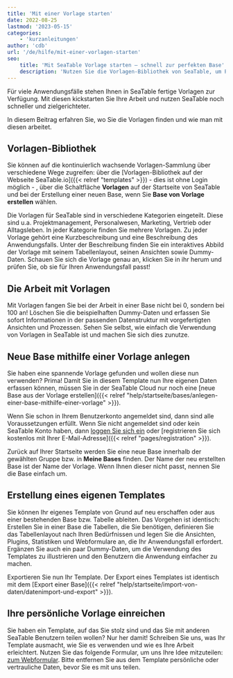 ```yaml
---
title: 'Mit einer Vorlage starten'
date: 2022-08-25
lastmod: '2023-05-15'
categories:
    - 'kurzanleitungen'
author: 'cdb'
url: '/de/hilfe/mit-einer-vorlagen-starten'
seo:
    title: 'Mit SeaTable Vorlage starten – schnell zur perfekten Base'
    description: 'Nutzen Sie die Vorlagen-Bibliothek von SeaTable, um Projekte schneller zu beginnen: passende Templates, eigene Templates anlegen und Tipps zur Anwendung.'
---
```


Für viele Anwendungsfälle stehen Ihnen in SeaTable fertige Vorlagen zur Verfügung. Mit diesen kickstarten Sie Ihre Arbeit und nutzen SeaTable noch schneller und zielgerichteter.

In diesem Beitrag erfahren Sie, wo Sie die Vorlagen finden und wie man mit diesen arbeitet.

## Vorlagen-Bibliothek

Sie können auf die kontinuierlich wachsende Vorlagen-Sammlung über verschiedene Wege zugreifen: über die [Vorlagen-Bibliothek auf der Webseite SeaTable.io]({{< relref "templates" >}}) - dies ist ohne Login möglich - , über die Schaltfläche **Vorlagen** auf der Startseite von SeaTable und bei der Erstellung einer neuen Base, wenn Sie **Base von Vorlage erstellen** wählen.

Die Vorlagen für SeaTable sind in verschiedene Kategorien eingeteilt. Diese sind u.a. Projektmanagement, Personalwesen, Marketing, Vertrieb oder Alltagsleben. In jeder Kategorie finden Sie mehrere Vorlagen. Zu jeder Vorlage gehört eine Kurzbeschreibung und eine Beschreibung des Anwendungsfalls. Unter der Beschreibung finden Sie ein interaktives Abbild der Vorlage mit seinem Tabellenlayout, seinen Ansichten sowie Dummy-Daten. Schauen Sie sich die Vorlage genau an, klicken Sie in ihr herum und prüfen Sie, ob sie für Ihren Anwendungsfall passt!

## Die Arbeit mit Vorlagen

Mit Vorlagen fangen Sie bei der Arbeit in einer Base nicht bei 0, sondern bei 100 an! Löschen Sie die beispielhaften Dummy-Daten und erfassen Sie sofort Informationen in der passenden Datenstruktur mit vorgefertigten Ansichten und Prozessen. Sehen Sie selbst, wie einfach die Verwendung von Vorlagen in SeaTable ist und machen Sie sich dies zunutze.

## Neue Base mithilfe einer Vorlage anlegen

Sie haben eine spannende Vorlage gefunden und wollen diese nun verwenden? Prima! Damit Sie in diesem Template nun Ihre eigenen Daten erfassen können, müssen Sie in der SeaTable Cloud nur noch eine [neue Base aus der Vorlage erstellen]({{< relref "help/startseite/bases/anlegen-einer-base-mithilfe-einer-vorlage" >}}).

Wenn Sie schon in Ihrem Benutzerkonto angemeldet sind, dann sind alle Voraussetzungen erfüllt. Wenn Sie nicht angemeldet sind oder kein SeaTable Konto haben, dann [loggen Sie sich ein](https://cloud.seatable.io/) oder [registrieren Sie sich kostenlos mit Ihrer E-Mail-Adresse]({{< relref "pages/registration" >}}).

Zurück auf Ihrer Startseite werden Sie eine neue Base innerhalb der gewählten Gruppe bzw. in **Meine Bases** finden. Der Name der neu erstellten Base ist der Name der Vorlage. Wenn Ihnen dieser nicht passt, nennen Sie die Base einfach um.

## Erstellung eines eigenen Templates

Sie können Ihr eigenes Template von Grund auf neu erschaffen oder aus einer bestehenden Base bzw. Tabelle ableiten. Das Vorgehen ist identisch: Erstellen Sie in einer Base die Tabellen, die Sie benötigen, definieren Sie das Tabellenlayout nach Ihren Bedürfnissen und legen Sie die Ansichten, Plugins, Statistiken und Webformulare an, die Ihr Anwendungsfall erfordert. Ergänzen Sie auch ein paar Dummy-Daten, um die Verwendung des Templates zu illustrieren und den Benutzern die Anwendung einfacher zu machen.

Exportieren Sie nun Ihr Template. Der Export eines Templates ist identisch mit dem [Export einer Base]({{< relref "help/startseite/import-von-daten/datenimport-und-export" >}}).

## Ihre persönliche Vorlage einreichen

Sie haben ein Template, auf das Sie stolz sind und das Sie mit anderen SeaTable Benutzern teilen wollen? Nur her damit! Schreiben Sie uns, was Ihr Template ausmacht, wie Sie es verwenden und wie es Ihre Arbeit erleichtert. Nutzen Sie das folgende Formular, um uns Ihre Idee mitzuteilen: [zum Webformular](https://cloud.seatable.io/dtable/forms/e41b7a37-adca-48b9-9650-9399f410494f/). Bitte entfernen Sie aus dem Template persönliche oder vertrauliche Daten, bevor Sie es mit uns teilen.
